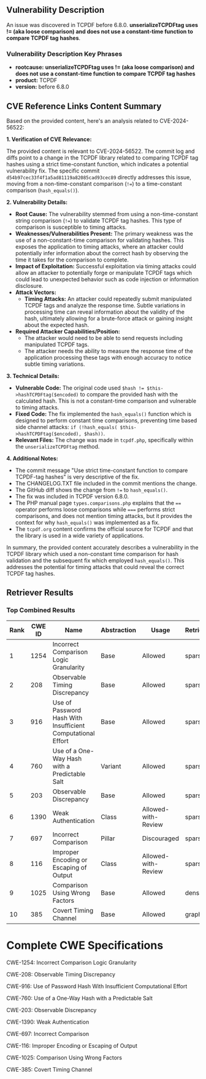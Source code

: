 ## Vulnerability Description
An issue was discovered in TCPDF before 6.8.0. **unserializeTCPDFtag uses != (aka loose comparison) and does not use a constant-time function to compare TCPDF tag hashes**.

### Vulnerability Description Key Phrases
- **rootcause:** **unserializeTCPDFtag uses != (aka loose comparison) and does not use a constant-time function to compare TCPDF tag hashes**
- **product:** TCPDF
- **version:** before 6.8.0

## CVE Reference Links Content Summary
Based on the provided content, here's an analysis related to CVE-2024-56522:

**1. Verification of CVE Relevance:**

The provided content is relevant to CVE-2024-56522. The commit log and diffs point to a change in the TCPDF library related to comparing TCPDF tag hashes using a strict time-constant function, which indicates a potential vulnerability fix. The specific commit `d54b97cec33f4f1a5ad81119a82085cad93cec89` directly addresses this issue, moving from a non-time-constant comparison (`!=`) to a time-constant comparison (`hash_equals()`).

**2. Vulnerability Details:**

*   **Root Cause:** The vulnerability stemmed from using a non-time-constant string comparison (`!=`) to validate TCPDF tag hashes. This type of comparison is susceptible to timing attacks.
*   **Weaknesses/Vulnerabilities Present:** The primary weakness was the use of a non-constant-time comparison for validating hashes. This exposes the application to timing attacks, where an attacker could potentially infer information about the correct hash by observing the time it takes for the comparison to complete.
*   **Impact of Exploitation:** Successful exploitation via timing attacks could allow an attacker to potentially forge or manipulate TCPDF tags which could lead to unexpected behavior such as code injection or information disclosure.
*   **Attack Vectors:**
    *   **Timing Attacks:** An attacker could repeatedly submit manipulated TCPDF tags and analyze the response time. Subtle variations in processing time can reveal information about the validity of the hash, ultimately allowing for a brute-force attack or gaining insight about the expected hash.
*   **Required Attacker Capabilities/Position:**
    *   The attacker would need to be able to send requests including manipulated TCPDF tags.
    *   The attacker needs the ability to measure the response time of the application processing these tags with enough accuracy to notice subtle timing variations.

**3. Technical Details:**

*   **Vulnerable Code:** The original code used `$hash != $this->hashTCPDFtag($encoded)` to compare the provided hash with the calculated hash. This is not a constant-time comparison and vulnerable to timing attacks.
*   **Fixed Code:** The fix implemented the `hash_equals()` function which is designed to perform constant time comparisons, preventing time based side channel attacks: `if (!hash_equals( $this->hashTCPDFtag($encoded), $hash))`.
*   **Relevant Files:** The change was made in `tcpdf.php`, specifically within the `unserializeTCPDFtag` method.

**4. Additional Notes:**

*   The commit message "Use strict time-constant function to compare TCPDF-tag hashes" is very descriptive of the fix.
*   The CHANGELOG.TXT file included in the commit mentions the change.
*   The GitHub diff shows the change from `!=` to `hash_equals()`.
*   The fix was included in TCPDF version 6.8.0.
*   The PHP manual page `types.comparisons.php` explains that the `==` operator performs loose comparisons while `===` performs strict comparisons, and does not mention timing attacks, but it provides the context for why `hash_equals()` was implemented as a fix.
*   The `tcpdf.org` content confirms the official source for TCPDF and that the library is used in a wide variety of applications.

In summary, the provided content accurately describes a vulnerability in the TCPDF library which used a non-constant time comparison for hash validation and the subsequent fix which employed `hash_equals()`. This addresses the potential for timing attacks that could reveal the correct TCPDF tag hashes.

## Retriever Results

### Top Combined Results

| Rank | CWE ID | Name | Abstraction | Usage  | Retrievers | Individual Scores |
|------|--------|------|-------------|-------|------------|-------------------|
| 1 | 1254 | Incorrect Comparison Logic Granularity | Base | Allowed | sparse | 0.240 |
| 2 | 208 | Observable Timing Discrepancy | Base | Allowed | sparse | 0.230 |
| 3 | 916 | Use of Password Hash With Insufficient Computational Effort | Base | Allowed | sparse | 0.226 |
| 4 | 760 | Use of a One-Way Hash with a Predictable Salt | Variant | Allowed | sparse | 0.196 |
| 5 | 203 | Observable Discrepancy | Base | Allowed | sparse | 0.194 |
| 6 | 1390 | Weak Authentication | Class | Allowed-with-Review | sparse | 0.190 |
| 7 | 697 | Incorrect Comparison | Pillar | Discouraged | sparse | 0.187 |
| 8 | 116 | Improper Encoding or Escaping of Output | Class | Allowed-with-Review | sparse | 0.175 |
| 9 | 1025 | Comparison Using Wrong Factors | Base | Allowed | dense | 0.445 |
| 10 | 385 | Covert Timing Channel | Base | Allowed | graph | 0.002 |



# Complete CWE Specifications

CWE-1254: Incorrect Comparison Logic Granularity

CWE-208: Observable Timing Discrepancy

CWE-916: Use of Password Hash With Insufficient Computational Effort

CWE-760: Use of a One-Way Hash with a Predictable Salt

CWE-203: Observable Discrepancy

CWE-1390: Weak Authentication

CWE-697: Incorrect Comparison

CWE-116: Improper Encoding or Escaping of Output

CWE-1025: Comparison Using Wrong Factors

CWE-385: Covert Timing Channel